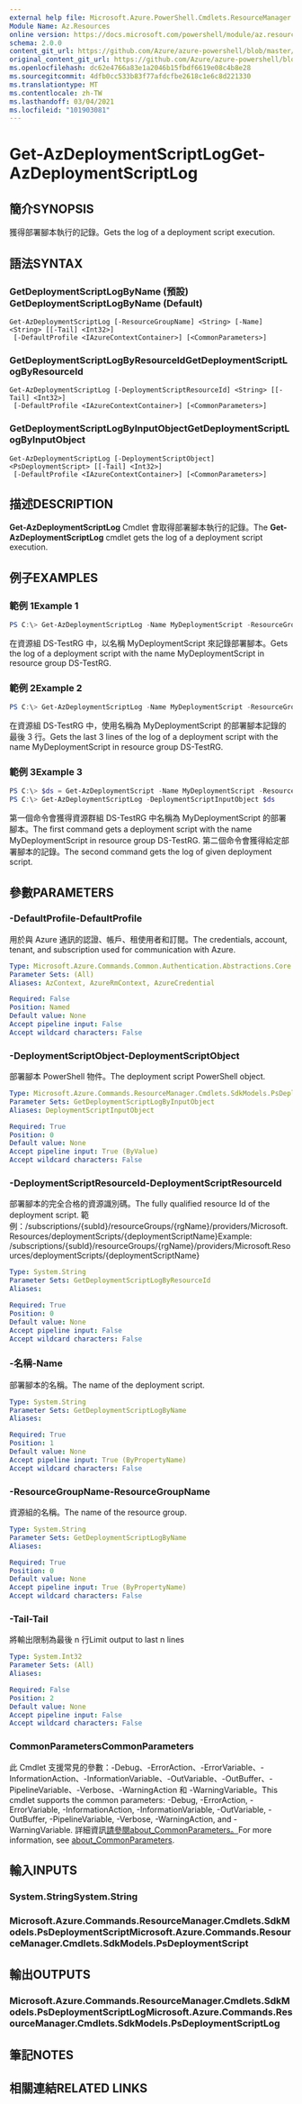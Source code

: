 ```yaml
---
external help file: Microsoft.Azure.PowerShell.Cmdlets.ResourceManager.dll-Help.xml
Module Name: Az.Resources
online version: https://docs.microsoft.com/powershell/module/az.resources/get-azdeploymentscriptlog
schema: 2.0.0
content_git_url: https://github.com/Azure/azure-powershell/blob/master/src/Resources/Resources/help/Get-AzDeploymentScriptLog.md
original_content_git_url: https://github.com/Azure/azure-powershell/blob/master/src/Resources/Resources/help/Get-AzDeploymentScriptLog.md
ms.openlocfilehash: dc62e4766a83e1a2046b15fbdf6619e08c4b8e28
ms.sourcegitcommit: 4dfb0cc533b83f77afdcfbe2618c1e6c8d221330
ms.translationtype: MT
ms.contentlocale: zh-TW
ms.lasthandoff: 03/04/2021
ms.locfileid: "101903081"
---
```

# <span data-ttu-id="f0379-101">Get-AzDeploymentScriptLog</span><span class="sxs-lookup"><span data-stu-id="f0379-101">Get-AzDeploymentScriptLog</span></span>

## <span data-ttu-id="f0379-102">簡介</span><span class="sxs-lookup"><span data-stu-id="f0379-102">SYNOPSIS</span></span>
<span data-ttu-id="f0379-103">獲得部署腳本執行的記錄。</span><span class="sxs-lookup"><span data-stu-id="f0379-103">Gets the log of a deployment script execution.</span></span>

## <span data-ttu-id="f0379-104">語法</span><span class="sxs-lookup"><span data-stu-id="f0379-104">SYNTAX</span></span>

### <span data-ttu-id="f0379-105">GetDeploymentScriptLogByName (預設) </span><span class="sxs-lookup"><span data-stu-id="f0379-105">GetDeploymentScriptLogByName (Default)</span></span>
```
Get-AzDeploymentScriptLog [-ResourceGroupName] <String> [-Name] <String> [[-Tail] <Int32>]
 [-DefaultProfile <IAzureContextContainer>] [<CommonParameters>]
```

### <span data-ttu-id="f0379-106">GetDeploymentScriptLogByResourceId</span><span class="sxs-lookup"><span data-stu-id="f0379-106">GetDeploymentScriptLogByResourceId</span></span>
```
Get-AzDeploymentScriptLog [-DeploymentScriptResourceId] <String> [[-Tail] <Int32>]
 [-DefaultProfile <IAzureContextContainer>] [<CommonParameters>]
```

### <span data-ttu-id="f0379-107">GetDeploymentScriptLogByInputObject</span><span class="sxs-lookup"><span data-stu-id="f0379-107">GetDeploymentScriptLogByInputObject</span></span>
```
Get-AzDeploymentScriptLog [-DeploymentScriptObject] <PsDeploymentScript> [[-Tail] <Int32>]
 [-DefaultProfile <IAzureContextContainer>] [<CommonParameters>]
```

## <span data-ttu-id="f0379-108">描述</span><span class="sxs-lookup"><span data-stu-id="f0379-108">DESCRIPTION</span></span>
<span data-ttu-id="f0379-109">**Get-AzDeploymentScriptLog** Cmdlet 會取得部署腳本執行的記錄。</span><span class="sxs-lookup"><span data-stu-id="f0379-109">The **Get-AzDeploymentScriptLog** cmdlet gets the log of a deployment script execution.</span></span>

## <span data-ttu-id="f0379-110">例子</span><span class="sxs-lookup"><span data-stu-id="f0379-110">EXAMPLES</span></span>

### <span data-ttu-id="f0379-111">範例 1</span><span class="sxs-lookup"><span data-stu-id="f0379-111">Example 1</span></span>
```powershell
PS C:\> Get-AzDeploymentScriptLog -Name MyDeploymentScript -ResourceGroupName DS-TestRg
```

<span data-ttu-id="f0379-112">在資源組 DS-TestRG 中，以名稱 MyDeploymentScript 來記錄部署腳本。</span><span class="sxs-lookup"><span data-stu-id="f0379-112">Gets the log of a deployment script with the name MyDeploymentScript in resource group DS-TestRG.</span></span>

### <span data-ttu-id="f0379-113">範例 2</span><span class="sxs-lookup"><span data-stu-id="f0379-113">Example 2</span></span>
```powershell
PS C:\> Get-AzDeploymentScriptLog -Name MyDeploymentScript -ResourceGroupName DS-TestRg -Tail 3
```

<span data-ttu-id="f0379-114">在資源組 DS-TestRG 中，使用名稱為 MyDeploymentScript 的部署腳本記錄的最後 3 行。</span><span class="sxs-lookup"><span data-stu-id="f0379-114">Gets the last 3 lines of the log of a deployment script with the name MyDeploymentScript in resource group DS-TestRG.</span></span>

### <span data-ttu-id="f0379-115">範例 3</span><span class="sxs-lookup"><span data-stu-id="f0379-115">Example 3</span></span>
```powershell
PS C:\> $ds = Get-AzDeploymentScript -Name MyDeploymentScript -ResourceGroupName DS-TestRg
PS C:\> Get-AzDeploymentScriptLog -DeploymentScriptInputObject $ds
```

<span data-ttu-id="f0379-116">第一個命令會獲得資源群組 DS-TestRG 中名稱為 MyDeploymentScript 的部署腳本。</span><span class="sxs-lookup"><span data-stu-id="f0379-116">The first command gets a deployment script with the name MyDeploymentScript in resource group DS-TestRG.</span></span>
<span data-ttu-id="f0379-117">第二個命令會獲得給定部署腳本的記錄。</span><span class="sxs-lookup"><span data-stu-id="f0379-117">The second command gets the log of given deployment script.</span></span>

## <span data-ttu-id="f0379-118">參數</span><span class="sxs-lookup"><span data-stu-id="f0379-118">PARAMETERS</span></span>

### <span data-ttu-id="f0379-119">-DefaultProfile</span><span class="sxs-lookup"><span data-stu-id="f0379-119">-DefaultProfile</span></span>
<span data-ttu-id="f0379-120">用於與 Azure 通訊的認證、帳戶、租使用者和訂閱。</span><span class="sxs-lookup"><span data-stu-id="f0379-120">The credentials, account, tenant, and subscription used for communication with Azure.</span></span>

```yaml
Type: Microsoft.Azure.Commands.Common.Authentication.Abstractions.Core.IAzureContextContainer
Parameter Sets: (All)
Aliases: AzContext, AzureRmContext, AzureCredential

Required: False
Position: Named
Default value: None
Accept pipeline input: False
Accept wildcard characters: False
```

### <span data-ttu-id="f0379-121">-DeploymentScriptObject</span><span class="sxs-lookup"><span data-stu-id="f0379-121">-DeploymentScriptObject</span></span>
<span data-ttu-id="f0379-122">部署腳本 PowerShell 物件。</span><span class="sxs-lookup"><span data-stu-id="f0379-122">The deployment script PowerShell object.</span></span>

```yaml
Type: Microsoft.Azure.Commands.ResourceManager.Cmdlets.SdkModels.PsDeploymentScript
Parameter Sets: GetDeploymentScriptLogByInputObject
Aliases: DeploymentScriptInputObject

Required: True
Position: 0
Default value: None
Accept pipeline input: True (ByValue)
Accept wildcard characters: False
```

### <span data-ttu-id="f0379-123">-DeploymentScriptResourceId</span><span class="sxs-lookup"><span data-stu-id="f0379-123">-DeploymentScriptResourceId</span></span>
<span data-ttu-id="f0379-124">部署腳本的完全合格的資源識別碼。</span><span class="sxs-lookup"><span data-stu-id="f0379-124">The fully qualified resource Id of the deployment script.</span></span>
<span data-ttu-id="f0379-125">範例：/subscriptions/{subId}/resourceGroups/{rgName}/providers/Microsoft.Resources/deploymentScripts/{deploymentScriptName}</span><span class="sxs-lookup"><span data-stu-id="f0379-125">Example: /subscriptions/{subId}/resourceGroups/{rgName}/providers/Microsoft.Resources/deploymentScripts/{deploymentScriptName}</span></span>

```yaml
Type: System.String
Parameter Sets: GetDeploymentScriptLogByResourceId
Aliases:

Required: True
Position: 0
Default value: None
Accept pipeline input: False
Accept wildcard characters: False
```

### <span data-ttu-id="f0379-126">-名稱</span><span class="sxs-lookup"><span data-stu-id="f0379-126">-Name</span></span>
<span data-ttu-id="f0379-127">部署腳本的名稱。</span><span class="sxs-lookup"><span data-stu-id="f0379-127">The name of the deployment script.</span></span>

```yaml
Type: System.String
Parameter Sets: GetDeploymentScriptLogByName
Aliases:

Required: True
Position: 1
Default value: None
Accept pipeline input: True (ByPropertyName)
Accept wildcard characters: False
```

### <span data-ttu-id="f0379-128">-ResourceGroupName</span><span class="sxs-lookup"><span data-stu-id="f0379-128">-ResourceGroupName</span></span>
<span data-ttu-id="f0379-129">資源組的名稱。</span><span class="sxs-lookup"><span data-stu-id="f0379-129">The name of the resource group.</span></span>

```yaml
Type: System.String
Parameter Sets: GetDeploymentScriptLogByName
Aliases:

Required: True
Position: 0
Default value: None
Accept pipeline input: True (ByPropertyName)
Accept wildcard characters: False
```

### <span data-ttu-id="f0379-130">-Tail</span><span class="sxs-lookup"><span data-stu-id="f0379-130">-Tail</span></span>
<span data-ttu-id="f0379-131">將輸出限制為最後 n 行</span><span class="sxs-lookup"><span data-stu-id="f0379-131">Limit output to last n lines</span></span>

```yaml
Type: System.Int32
Parameter Sets: (All)
Aliases:

Required: False
Position: 2
Default value: None
Accept pipeline input: False
Accept wildcard characters: False
```

### <span data-ttu-id="f0379-132">CommonParameters</span><span class="sxs-lookup"><span data-stu-id="f0379-132">CommonParameters</span></span>
<span data-ttu-id="f0379-133">此 Cmdlet 支援常見的參數：-Debug、-ErrorAction、-ErrorVariable、-InformationAction、-InformationVariable、-OutVariable、-OutBuffer、-PipelineVariable、-Verbose、-WarningAction 和 -WarningVariable。</span><span class="sxs-lookup"><span data-stu-id="f0379-133">This cmdlet supports the common parameters: -Debug, -ErrorAction, -ErrorVariable, -InformationAction, -InformationVariable, -OutVariable, -OutBuffer, -PipelineVariable, -Verbose, -WarningAction, and -WarningVariable.</span></span> <span data-ttu-id="f0379-134">詳細資訊[請參閱about_CommonParameters。](http://go.microsoft.com/fwlink/?LinkID=113216)</span><span class="sxs-lookup"><span data-stu-id="f0379-134">For more information, see [about_CommonParameters](http://go.microsoft.com/fwlink/?LinkID=113216).</span></span>

## <span data-ttu-id="f0379-135">輸入</span><span class="sxs-lookup"><span data-stu-id="f0379-135">INPUTS</span></span>

### <span data-ttu-id="f0379-136">System.String</span><span class="sxs-lookup"><span data-stu-id="f0379-136">System.String</span></span>

### <span data-ttu-id="f0379-137">Microsoft.Azure.Commands.ResourceManager.Cmdlets.SdkModels.PsDeploymentScript</span><span class="sxs-lookup"><span data-stu-id="f0379-137">Microsoft.Azure.Commands.ResourceManager.Cmdlets.SdkModels.PsDeploymentScript</span></span>

## <span data-ttu-id="f0379-138">輸出</span><span class="sxs-lookup"><span data-stu-id="f0379-138">OUTPUTS</span></span>

### <span data-ttu-id="f0379-139">Microsoft.Azure.Commands.ResourceManager.Cmdlets.SdkModels.PsDeploymentScriptLog</span><span class="sxs-lookup"><span data-stu-id="f0379-139">Microsoft.Azure.Commands.ResourceManager.Cmdlets.SdkModels.PsDeploymentScriptLog</span></span>

## <span data-ttu-id="f0379-140">筆記</span><span class="sxs-lookup"><span data-stu-id="f0379-140">NOTES</span></span>

## <span data-ttu-id="f0379-141">相關連結</span><span class="sxs-lookup"><span data-stu-id="f0379-141">RELATED LINKS</span></span>
